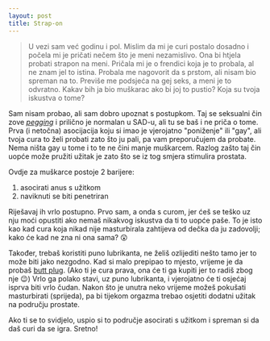 ```yaml
---
layout: post
title: Strap-on
---
```


> U vezi sam već godinu i pol. Mislim da mi je curi postalo dosadno i počela mi je pričati nečem što je meni nezamislivo. Ona bi htjela probati strapon na meni. Pričala mi je o frendici koja je to probala, al ne znam jel to istina. Probala me nagovorit da s prstom, ali nisam bio spreman na to. Previše me podsjeća na gej seks, a meni je to odvratno. Kakav bih ja bio muškarac ako bi joj to pustio? Koja su tvoja iskustva o tome?

Sam nisam probao, ali sam dobro upoznat s postupkom. Taj se seksualni čin zove *[pegging]* i prilično je normalan u SAD-u, ali tu se baš i ne priča o tome. Prva (i netočna) asocijacija koju si imao je vjerojatno "poniženje" ili "gay", ali tvoja cura to želi probati zato što ju pali, pa vam preporučujem da probate. Nema ništa gay u tome i to te ne čini manje muškarcem. Razlog zašto taj čin uopće može pružiti užitak je zato što se iz tog smjera stimulira prostata.

Ovdje za muškarce postoje 2 barijere:

  1. asocirati anus s užitkom
  2. naviknuti se biti penetriran

Riješavaj ih vrlo postupno. Prvo sam, a onda s curom, jer ćeš se teško uz nju moći opustiti ako nemaš nikakvog iskustva da ti to uopće paše. To je isto kao kad cura koja nikad nije masturbirala zahtijeva od dečka da ju zadovolji; kako će kad ne zna ni ona sama? :astonished:

Također, trebaš koristiti puno lubrikanta, ne želiš ozlijediti nešto tamo jer to može biti jako nezgodno. Kad si malo prepipao to mjesto, vrijeme je da probaš [butt plug]. (Ako ti je cura prava, ona će ti ga kupiti jer to radiš zbog nje :wink:) Vrlo ga polako stavi, uz puno lubrikanta, i vjerojatno će ti osjećaj isprva biti vrlo čudan. Nakon što je unutra neko vrijeme možeš pokušati masturbirati (sprijeda), pa bi tijekom orgazma trebao osjetiti dodatni užitak na području prostate.

Ako ti se to svidjelo, uspio si to područje asocirati s užitkom i spreman si da daš curi da se igra. Sretno!

[pegging]: https://en.wikipedia.org/w/index.php?title=Pegging_(sexual_practice)&oldid=672052550
[butt plug]: https://en.wikipedia.org/wiki/Butt_plug

